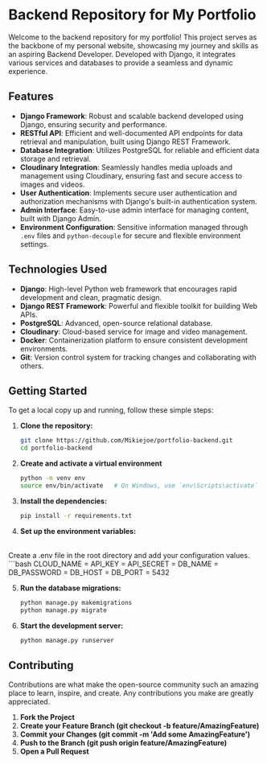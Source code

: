 # Backend Repository for My Portfolio

Welcome to the backend repository for my portfolio! This project serves as the backbone of my personal website, showcasing my journey and skills as an aspiring Backend Developer. Developed with Django, it integrates various services and databases to provide a seamless and dynamic experience.

## Features

- **Django Framework**: Robust and scalable backend developed using Django, ensuring security and performance.
- **RESTful API**: Efficient and well-documented API endpoints for data retrieval and manipulation, built using Django REST Framework.
- **Database Integration**: Utilizes PostgreSQL for reliable and efficient data storage and retrieval.
- **Cloudinary Integration**: Seamlessly handles media uploads and management using Cloudinary, ensuring fast and secure access to images and videos.
- **User Authentication**: Implements secure user authentication and authorization mechanisms with Django's built-in authentication system.
- **Admin Interface**: Easy-to-use admin interface for managing content, built with Django Admin.
- **Environment Configuration**: Sensitive information managed through `.env` files and `python-decouple` for secure and flexible environment settings.

## Technologies Used

- **Django**: High-level Python web framework that encourages rapid development and clean, pragmatic design.
- **Django REST Framework**: Powerful and flexible toolkit for building Web APIs.
- **PostgreSQL**: Advanced, open-source relational database.
- **Cloudinary**: Cloud-based service for image and video management.
- **Docker**: Containerization platform to ensure consistent development environments.
- **Git**: Version control system for tracking changes and collaborating with others.

## Getting Started

To get a local copy up and running, follow these simple steps:

1. **Clone the repository:**
   ```bash
   git clone https://github.com/Mikiejoe/portfolio-backend.git
   cd portfolio-backend
2. **Create and activate a virtual environment**
   ```bash
   python -m venv env
   source env/bin/activate   # On Windows, use `env\Scripts\activate`

3. **Install the dependencies:**
   ```bash
   pip install -r requirements.txt
4. **Set up the environment variables:**
<br>
Create a .env file in the root directory and add your configuration values.
   ```bash
    CLOUD_NAME =
    API_KEY = 
    API_SECRET = 
    DB_NAME =
    DB_PASSWORD =
    DB_HOST =
    DB_PORT = 5432

5. **Run the database migrations:**
   ```bash
   python manage.py makemigrations
   python manage.py migrate

6. **Start the development server:**
   ```bash
   python manage.py runserver


## Contributing
Contributions are what make the open-source community such an amazing place to learn, inspire, and create. Any contributions you make are greatly appreciated.

1. **Fork the Project**
2. **Create your Feature Branch (git checkout -b feature/AmazingFeature)**
3. **Commit your Changes (git commit -m 'Add some AmazingFeature')**
4. **Push to the Branch (git push origin feature/AmazingFeature)**
5. **Open a Pull Request**

